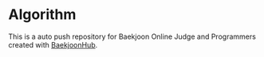 # Algorithm
This is a auto push repository for Baekjoon Online Judge and Programmers created with [BaekjoonHub](https://github.com/BaekjoonHub/BaekjoonHub).
